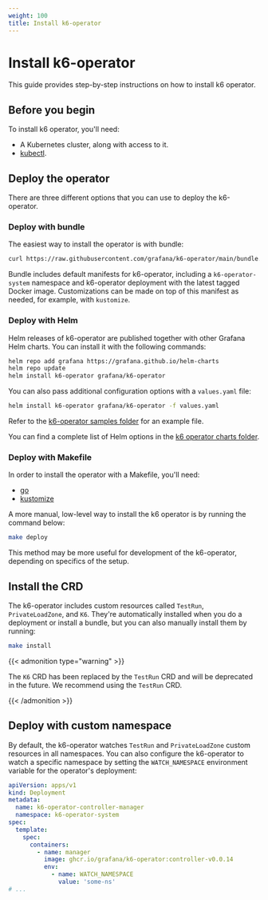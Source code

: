 ```yaml
---
weight: 100
title: Install k6-operator
---
```


# Install k6-operator

This guide provides step-by-step instructions on how to install k6 operator.

## Before you begin

To install k6 operator, you'll need:

- A Kubernetes cluster, along with access to it.
- [kubectl](https://kubernetes.io/docs/tasks/tools/#kubectl).

## Deploy the operator

There are three different options that you can use to deploy the k6-operator.

### Deploy with bundle

The easiest way to install the operator is with bundle:

```bash
curl https://raw.githubusercontent.com/grafana/k6-operator/main/bundle.yaml | kubectl apply -f -
```

Bundle includes default manifests for k6-operator, including a `k6-operator-system` namespace and k6-operator deployment with the latest tagged Docker image. Customizations can be made on top of this manifest as needed, for example, with `kustomize`.

### Deploy with Helm

Helm releases of k6-operator are published together with other Grafana Helm charts. You can install it with the following commands:

```bash
helm repo add grafana https://grafana.github.io/helm-charts
helm repo update
helm install k6-operator grafana/k6-operator
```

You can also pass additional configuration options with a `values.yaml` file:

```bash
helm install k6-operator grafana/k6-operator -f values.yaml
```

Refer to the [k6-operator samples folder](https://github.com/grafana/k6-operator/blob/main/charts/k6-operator/samples/customAnnotationsAndLabels.yaml) for an example file.

You can find a complete list of Helm options in the [k6 operator charts folder](https://github.com/grafana/k6-operator/blob/main/charts/k6-operator/README.md).

### Deploy with Makefile

In order to install the operator with a Makefile, you'll need:

- [go](https://go.dev/doc/install)
- [kustomize](https://kubectl.docs.kubernetes.io/installation/kustomize/)

A more manual, low-level way to install the k6 operator is by running the command below:

```bash
make deploy
```

This method may be more useful for development of the k6-operator, depending on specifics of the setup.

## Install the CRD

The k6-operator includes custom resources called `TestRun`, `PrivateLoadZone`, and `K6`. They're automatically installed when you do a deployment or install a bundle, but you can also manually install them by running:

```bash
make install
```

{{< admonition type="warning" >}}

The `K6` CRD has been replaced by the `TestRun` CRD and will be deprecated in the future. We recommend using the `TestRun` CRD.

{{< /admonition >}}

## Deploy with custom namespace

By default, the k6-operator watches `TestRun` and `PrivateLoadZone` custom resources in all namespaces. You can also configure the k6-operator to watch a specific namespace by setting the `WATCH_NAMESPACE` environment variable for the operator's deployment:

```yaml
apiVersion: apps/v1
kind: Deployment
metadata:
  name: k6-operator-controller-manager
  namespace: k6-operator-system
spec:
  template:
    spec:
      containers:
        - name: manager
          image: ghcr.io/grafana/k6-operator:controller-v0.0.14
          env:
            - name: WATCH_NAMESPACE
              value: 'some-ns'
# ...
```
